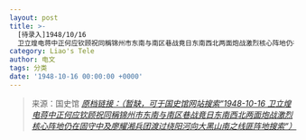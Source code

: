 ```yaml
---
layout: post
title: >-
  [待录入]1948/10/16
  卫立煌电蒋中正何应钦顾祝同稱锦州市东南与南区巷战竟日东南西北两面炮战激烈核心阵地仍在固守中及廖耀湘兵团渡过绕阳河向大黑山南之线匪阵地搜索
category: Liao's Tele
author: 电文
tags: 分类
date: '1948-10-16 00:00:00 +0000'
---
```



> 来源：国史馆 [*原档链接：（暂缺，可于国史馆网站搜索“1948-10-16 卫立煌电蒋中正何应钦顾祝同稱锦州市东南与南区巷战竟日东南西北两面炮战激烈核心阵地仍在固守中及廖耀湘兵团渡过绕阳河向大黑山南之线匪阵地搜索“）*]()
